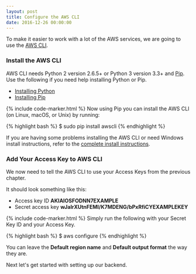 ```yaml
---
layout: post
title: Configure the AWS CLI
date: 2016-12-26 00:00:00
---
```


To make it easier to work with a lot of the AWS services, we are going to use the [AWS CLI](https://aws.amazon.com/cli/).

### Install the AWS CLI

AWS CLI needs Python 2 version 2.6.5+ or Python 3 version 3.3+ and [Pip](https://pypi.python.org/pypi/pip). Use the following if you need help installing Python or Pip.

- [Installing Python](https://www.python.org/downloads/)
- [Installing Pip](https://pip.pypa.io/en/stable/installing/)

{% include code-marker.html %} Now using Pip you can install the AWS CLI (on Linux, macOS, or Unix) by running:

{% highlight bash %}
$ sudo pip install awscli
{% endhighlight %}

If you are having some problems installing the AWS CLI or need Windows install instructions, refer to the [complete install instructions](http://docs.aws.amazon.com/cli/latest/userguide/installing.html).

### Add Your Access Key to AWS CLI

We now need to tell the AWS CLI to use your Access Keys from the previous chapter.

It should look something like this:

- Access key ID **AKIAIOSFODNN7EXAMPLE**
- Secret access key **wJalrXUtnFEMI/K7MDENG/bPxRfiCYEXAMPLEKEY**

{% include code-marker.html %} Simply run the following with your Secret Key ID and your Access Key.

{% highlight bash %}
$ aws configure
{% endhighlight %}

You can leave the **Default region name** and **Default output format** the way they are.

Next let's get started with setting up our backend.
